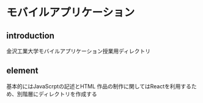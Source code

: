 # モバイルアプリケーション
## introduction
金沢工業大学モバイルアプリケーション授業用ディレクトリ
## element
基本的にはJavaScrptの記述とHTML
作品の制作に関してはReactを利用するため、別階層にディレクトリを作成する
